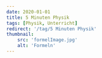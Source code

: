 ```yaml
---
date: 2020-01-01
title: 5 Minuten Physik
tags: [Physik, Unterricht]
redirect: '/tag/5 Minuten Physik'
thumbnail: 
    src: 'formelImage.jpg'
    alt: 'Formeln'
---
```

